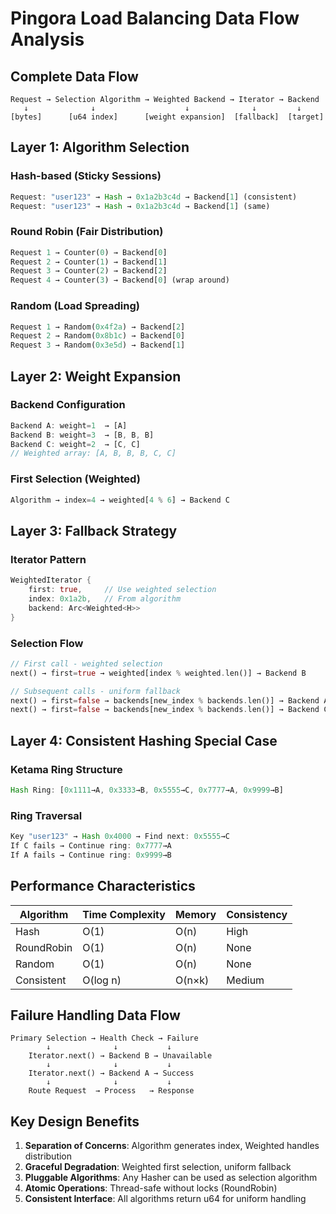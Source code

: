 # Pingora Load Balancing Data Flow Analysis

## Complete Data Flow

```
Request → Selection Algorithm → Weighted Backend → Iterator → Backend
   ↓              ↓                    ↓              ↓         ↓
[bytes]      [u64 index]      [weight expansion]  [fallback]  [target]
```

## Layer 1: Algorithm Selection

### Hash-based (Sticky Sessions)
```rust
Request: "user123" → Hash → 0x1a2b3c4d → Backend[1] (consistent)
Request: "user123" → Hash → 0x1a2b3c4d → Backend[1] (same)
```

### Round Robin (Fair Distribution)
```rust
Request 1 → Counter(0) → Backend[0]
Request 2 → Counter(1) → Backend[1]  
Request 3 → Counter(2) → Backend[2]
Request 4 → Counter(3) → Backend[0] (wrap around)
```

### Random (Load Spreading)
```rust
Request 1 → Random(0x4f2a) → Backend[2]
Request 2 → Random(0x8b1c) → Backend[0]
Request 3 → Random(0x3e5d) → Backend[1]
```

## Layer 2: Weight Expansion

### Backend Configuration
```rust
Backend A: weight=1  → [A]
Backend B: weight=3  → [B, B, B]  
Backend C: weight=2  → [C, C]
// Weighted array: [A, B, B, B, C, C]
```

### First Selection (Weighted)
```rust
Algorithm → index=4 → weighted[4 % 6] → Backend C
```

## Layer 3: Fallback Strategy

### Iterator Pattern
```rust
WeightedIterator {
    first: true,     // Use weighted selection
    index: 0x1a2b,   // From algorithm
    backend: Arc<Weighted<H>>
}
```

### Selection Flow
```rust
// First call - weighted selection
next() → first=true → weighted[index % weighted.len()] → Backend B

// Subsequent calls - uniform fallback  
next() → first=false → backends[new_index % backends.len()] → Backend A
next() → first=false → backends[new_index % backends.len()] → Backend C
```

## Layer 4: Consistent Hashing Special Case

### Ketama Ring Structure
```rust
Hash Ring: [0x1111→A, 0x3333→B, 0x5555→C, 0x7777→A, 0x9999→B]
```

### Ring Traversal
```rust
Key "user123" → Hash 0x4000 → Find next: 0x5555→C
If C fails → Continue ring: 0x7777→A  
If A fails → Continue ring: 0x9999→B
```

## Performance Characteristics

| Algorithm | Time Complexity | Memory | Consistency |
|-----------|----------------|--------|-------------|
| Hash      | O(1)          | O(n)   | High        |
| RoundRobin| O(1)          | O(n)   | None        |
| Random    | O(1)          | O(n)   | None        |
| Consistent| O(log n)      | O(n×k) | Medium      |

## Failure Handling Data Flow

```
Primary Selection → Health Check → Failure
        ↓              ↓           ↓
    Iterator.next() → Backend B → Unavailable
        ↓              ↓           ↓
    Iterator.next() → Backend A → Success
        ↓              ↓           ↓
    Route Request  → Process   → Response
```

## Key Design Benefits

1. **Separation of Concerns**: Algorithm generates index, Weighted handles distribution
2. **Graceful Degradation**: Weighted first selection, uniform fallback
3. **Pluggable Algorithms**: Any Hasher can be used as selection algorithm
4. **Atomic Operations**: Thread-safe without locks (RoundRobin)
5. **Consistent Interface**: All algorithms return u64 for uniform handling